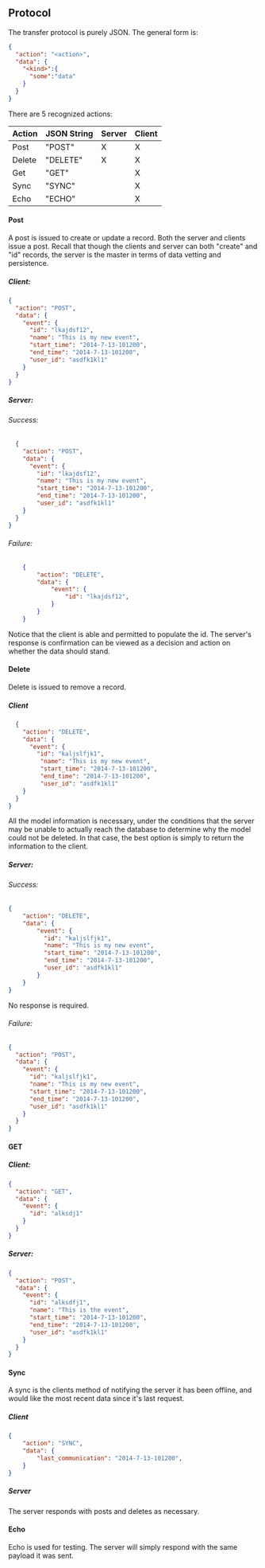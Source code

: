 Protocol
--------

The transfer protocol is purely JSON. The general form is:

```json
{
  "action": "<action>",
  "data": {
    "<kind>":{
      "some":"data"
    }
  }
}
```

There are 5 recognized actions:

| Action | JSON String | Server | Client |
| ------ | ----------- | ------ | ------ |
| Post   | "POST"      | X      | X      |
| Delete | "DELETE"    | X      | X      |
| Get    | "GET"       |        | X      |
| Sync   | "SYNC"      |        | X      |
| Echo   | "ECHO"      |        | X      |

#### Post

A post is issued to create or update a record. Both the server and clients issue a post. Recall that though the clients and server can both "create" and "id" records, the server is the master in terms of data vetting and persistence.

##### Client:

```json
{
  "action": "POST",
  "data": {
    "event": {
      "id": "lkajdsf12",
      "name": "This is my new event",
      "start_time": "2014-7-13-101200",
      "end_time": "2014-7-13-101200",
      "user_id": "asdfk1kl1"
    }
  }
}
```

##### Server:

###### Success:

```json
  {
    "action": "POST",
    "data": {
      "event": {
        "id": "lkajdsf12",
        "name": "This is my new event",
        "start_time": "2014-7-13-101200",
        "end_time": "2014-7-13-101200",
        "user_id": "asdfk1kl1"
    }
  }
}
```

###### Failure:

```json
    {
        "action": "DELETE",
        "data": {
            "event": {
                "id": "lkajdsf12",
            }
        }
    }
```

Notice that the client is able and permitted to populate the id. The server's response is confirmation can be viewed as a decision and action on whether the data should stand.

#### Delete

Delete is issued to remove a record.

##### Client

```json
  {
    "action": "DELETE",
    "data": {
      "event": {
        "id": "kaljslfjk1",
         "name": "This is my new event",
         "start_time": "2014-7-13-101200",
         "end_time": "2014-7-13-101200",
         "user_id": "asdfk1kl1"
    }
  }
}
```

All the model information is necessary, under the conditions that the server may be unable to actually reach the database to determine why the model could not be deleted. In that case, the best option is simply to return the information to the client.

##### Server:

###### Success:

```json
{
    "action": "DELETE",
    "data": {
        "event": {
          "id": "kaljslfjk1",
          "name": "This is my new event",
          "start_time": "2014-7-13-101200",
          "end_time": "2014-7-13-101200",
          "user_id": "asdfk1kl1"
        }
    }
}
```

No response is required.

###### Failure:

```json
{
  "action": "POST",
  "data": {
    "event": {
      "id": "kaljslfjk1",
      "name": "This is my new event",
      "start_time": "2014-7-13-101200",
      "end_time": "2014-7-13-101200",
      "user_id": "asdfk1kl1"
    }
  }
}
```


#### GET

##### Client:

```json
{
  "action": "GET",
  "data": {
    "event": {
      "id": "alksdj1"
    }
  }
}
  ```

##### Server:

```json
{
  "action": "POST",
  "data": {
    "event": {
      "id": "alksdfj1",
      "name": "This is the event",
      "start_time": "2014-7-13-101200",
      "end_time": "2014-7-13-101200",
      "user_id": "asdfk1kl1"
    }
  }
}
```

#### Sync

A sync is the clients method of notifying the server it has been offline, and would like the most recent data since it's last request.

##### Client

```json
{
    "action": "SYNC",
    "data": {
        "last_communication": "2014-7-13-101200",
    }
}
```

##### Server

The server responds with posts and deletes as necessary.

#### Echo

Echo is used for testing. The server will simply respond with the same payload it was sent.



